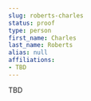 ```yaml
---
slug: roberts-charles
status: proof
type: person
first_name: Charles
last_name: Roberts
alias: null
affiliations:
- TBD
---
```


TBD

